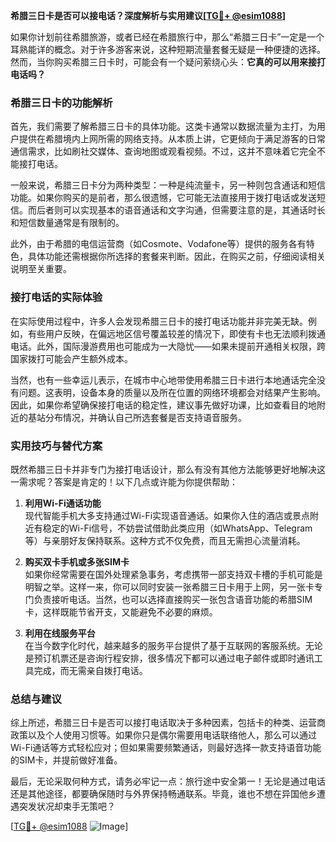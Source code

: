 **希腊三日卡是否可以接电话？深度解析与实用建议[[TG💪+ @esim1088](https://t.me/s/esim1088)]**

如果你计划前往希腊旅游，或者已经在希腊旅行中，那么“希腊三日卡”一定是一个耳熟能详的概念。对于许多游客来说，这种短期流量套餐无疑是一种便捷的选择。然而，当你购买希腊三日卡时，可能会有一个疑问萦绕心头：**它真的可以用来接打电话吗？**

### 希腊三日卡的功能解析

首先，我们需要了解希腊三日卡的具体功能。这类卡通常以数据流量为主打，为用户提供在希腊境内上网所需的网络支持。从本质上讲，它更倾向于满足游客的日常通信需求，比如刷社交媒体、查询地图或观看视频。不过，这并不意味着它完全不能接打电话。

一般来说，希腊三日卡分为两种类型：一种是纯流量卡，另一种则包含通话和短信功能。如果你购买的是前者，那么很遗憾，它可能无法直接用于拨打电话或发送短信。而后者则可以实现基本的语音通话和文字沟通，但需要注意的是，其通话时长和短信数量通常是有限制的。

此外，由于希腊的电信运营商（如Cosmote、Vodafone等）提供的服务各有特色，具体功能还需根据你所选择的套餐来判断。因此，在购买之前，仔细阅读相关说明至关重要。

### 接打电话的实际体验

在实际使用过程中，许多人会发现希腊三日卡的接打电话功能并非完美无缺。例如，有些用户反映，在偏远地区信号覆盖较差的情况下，即使有卡也无法顺利拨通电话。此外，国际漫游费用也可能成为一大隐忧——如果未提前开通相关权限，跨国家拨打可能会产生额外成本。

当然，也有一些幸运儿表示，在城市中心地带使用希腊三日卡进行本地通话完全没有问题。这表明，设备本身的质量以及所在位置的网络环境都会对结果产生影响。因此，如果你希望确保接打电话的稳定性，建议事先做好功课，比如查看目的地附近的基站分布情况，并确认自己所选套餐是否支持语音服务。

### 实用技巧与替代方案

既然希腊三日卡并非专门为接打电话设计，那么有没有其他方法能够更好地解决这一需求呢？答案是肯定的！以下几点或许能为你提供帮助：

1. **利用Wi-Fi通话功能**  
   现代智能手机大多支持通过Wi-Fi实现语音通话。如果你入住的酒店或景点附近有稳定的Wi-Fi信号，不妨尝试借助此类应用（如WhatsApp、Telegram等）与亲朋好友保持联系。这种方式不仅免费，而且无需担心流量消耗。

2. **购买双卡手机或多张SIM卡**  
   如果你经常需要在国外处理紧急事务，考虑携带一部支持双卡槽的手机可能是明智之举。这样一来，你可以同时安装一张希腊三日卡用于上网，另一张卡专门负责接听电话。当然，也可以选择直接购买一张包含语音功能的希腊SIM卡，这样既能节省开支，又能避免不必要的麻烦。

3. **利用在线服务平台**  
   在当今数字化时代，越来越多的服务平台提供了基于互联网的客服系统。无论是预订机票还是咨询行程安排，很多情况下都可以通过电子邮件或即时通讯工具完成，而无需亲自拨打电话。

### 总结与建议

综上所述，希腊三日卡是否可以接打电话取决于多种因素，包括卡的种类、运营商政策以及个人使用习惯等。如果你只是偶尔需要用电话联络他人，那么可以通过Wi-Fi通话等方式轻松应对；但如果需要频繁通话，则最好选择一款支持语音功能的SIM卡，并提前做好准备。

最后，无论采取何种方式，请务必牢记一点：旅行途中安全第一！无论是通过电话还是其他途径，都要确保随时与外界保持畅通联系。毕竟，谁也不想在异国他乡遭遇突发状况却束手无策吧？

[[TG💪+ @esim1088](https://t.me/s/esim1088) ![Image](https://i.postimg.cc/4NQfJmqS/Snipaste-2025-05-13-00-14-12.png)]